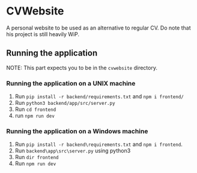 # CVWebsite

A personal website to be used as an alternative to regular CV.
Do note that his project is still heavily WiP.

## Running the application

NOTE: This part expects you to be in the `cvwebsite` directory.

### Running the application on a UNIX machine

1. Run `pip install -r backend/requirements.txt` and `npm i frontend/`
2. Run `python3 backend/app/src/server.py`
3. Run `cd frontend`
4. run `npm run dev`

### Running the application on a Windows machine

1. Run `pip install -r backend\requirements.txt` and `npm i frontend`.
2. Run `backend\app\src\server.py` using python3
3. Run `dir frontend`
4. Run `npm run dev`
